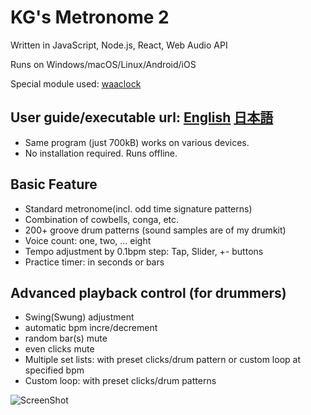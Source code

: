 # KG's Metronome 2

Written in JavaScript, Node.js, React, Web Audio API

Runs on Windows/macOS/Linux/Android/iOS

Special module used: [waaclock](https://www.npmjs.com/package/waaclock)

## User guide/executable url:  [English](https://goto920.github.io/demos/metronome2/)   [日本語](https://goto920.github.io/demos/metronome2/index-jp.html)

- Same program (just 700kB) works on various devices.
- No installation required. Runs offline.

## Basic Feature

- Standard metronome(incl. odd time signature patterns)
- Combination of cowbells, conga, etc.
- 200+ groove drum patterns (sound samples are of my drumkit)
- Voice count: one, two, ... eight 
- Tempo adjustment by 0.1bpm step: Tap, Slider, +- buttons
- Practice timer: in seconds or bars

## Advanced playback control (for drummers)
- Swing(Swung) adjustment
- automatic bpm incre/decrement
- random bar(s) mute
- even clicks mute
- Multiple set lists: with preset clicks/drum pattern or custom loop at specified bpm
- Custom loop: with preset clicks/drum patterns 

![ScreenShot](https://goto920.github.io/demos/variableplayer/player-eng.png)
